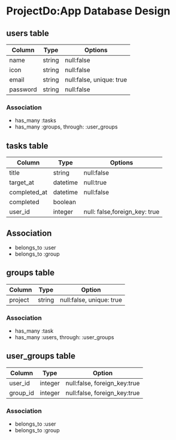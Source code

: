# ProjectDo:App Database Design

## users table

|Column|Type|Options|
|------|----|-------|
|name|string|null:false|
|icon|string|null:false|
|email|string|null:false, unique: true|
|password|string|null:false|

### Association

- has_many :tasks
- has_many :groups, through: :user_groups

## tasks table

|Column|Type|Options|
|------|----|-------|
|title|string|null:false|
|target_at|datetime|null:true|
|completed_at|datetime|null:false|
|completed|boolean|
|user_id|integer|null: false,foreign_key: true|
## Association
- belongs_to :user
- belongs_to :group
## groups table
|Column|Type|Option|
|------|----|------|
|project|string|null:false, unique: true|
### Association
- has_many :task
- has_many :users, through: :user_groups
## user_groups table
|Column|Type|Option|
|------|----|------|
|user_id|integer|null:false, foreign_key:true|
|group_id|integer|null:false, foreign_key:true|
### Association
- belongs_to :user
- belongs_to :group
